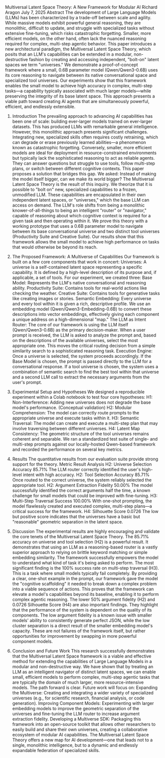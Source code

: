 Multiversal Latent Space Theory: A New Framework for Modular AI
Richard Aragon
July 7, 2025
Abstract
The development of Large Language Models (LLMs) has been characterized by a trade-off between scale and agility. While massive models exhibit powerful general reasoning, they are monolithic, difficult to update, and struggle with specialized tasks without extensive fine-tuning, which risks catastrophic forgetting. Smaller, more efficient models, on the other hand, often lack the nuanced reasoning required for complex, multi-step agentic behavior. This paper introduces a new architectural paradigm, the Multiversal Latent Space Theory, which posits that an LLM's capabilities can be extended in a modular, non-destructive fashion by creating and accessing independent, "bolt-on" latent spaces we term "universes." We demonstrate a proof-of-concept framework where a small, 0.6B parameter model (Qwen/Qwen3-0.6B) uses its core reasoning to navigate between its native conversational space and specialized tool universes. Our experiments show that this framework enables the small model to achieve high accuracy in complex, multi-step tasks—a capability typically associated with much larger models—while preserving the integrity of its base latent space. This approach presents a viable path toward creating AI agents that are simultaneously powerful, efficient, and endlessly extensible.
1. Introduction
The prevailing approach to advancing AI capabilities has been one of scale: building ever-larger models trained on ever-larger datasets. This has produced LLMs with remarkable general intelligence. However, this monolithic approach presents significant challenges. Integrating new, specialized skills often requires costly retraining, which can degrade or erase previously learned abilities—a phenomenon known as catastrophic forgetting.
Conversely, smaller, more efficient models are ideal for deployment in resource-constrained environments but typically lack the sophisticated reasoning to act as reliable agents. They can answer questions but struggle to use tools, follow multi-step plans, or switch between different cognitive contexts.
This paper proposes a solution that bridges this gap. We asked: Instead of making the model itself bigger, can we make its world bigger?
The Multiversal Latent Space Theory is the result of this inquiry. We theorize that it is possible to "bolt on" new, specialized capabilities to a frozen, unmodified LLM. These capabilities are encapsulated in their own independent latent spaces, or "universes," which the base LLM can access on demand. The LLM's role shifts from being a monolithic knower-of-all-things to being an intelligent "router" or "navigator," capable of reasoning about which cognitive context is required for a given task and then operating within it.
We prove this theory with a working prototype that uses a 0.6B parameter model to navigate between its base conversational universe and two distinct tool universes (Productivity Suite and Creative Suite). Our results show that this framework allows the small model to achieve high performance on tasks that would otherwise be beyond its reach.
2. The Proposed Framework: A Multiverse of Capabilities
Our framework is built on a few core components that work in concert:
Universes: A universe is a self-contained latent space representing a specific capability. It is defined by a high-level description of its purpose and, if applicable, a set of tools. For our experiment, we created three:
Base Model: Represents the LLM's native conversational and reasoning ability.
Productivity Suite: Contains tools for real-world actions like checking the weather.
Creative Suite: Contains tools for generative tasks like creating images or stories.
Semantic Embedding: Every universe and every tool within it is given a rich, descriptive profile. We use an embedding model (Qwen/Qwen3-Embedding-0.6B) to convert these descriptions into vector embeddings, effectively giving each component a unique address on a high-dimensional "map."
The LLM as Intent Router: The core of our framework is using the LLM itself (Qwen/Qwen3-0.6B) as the primary decision-maker. When a user prompt is received, the LLM is asked to analyze the prompt and, based on the descriptions of the available universes, select the most appropriate one. This moves the critical routing decision from a simple similarity search to a sophisticated reasoning task.
Execution Engine: Once a universe is selected, the system proceeds accordingly. If the Base Model is chosen, the prompt is passed directly to the LLM for a conversational response. If a tool universe is chosen, the system uses a combination of semantic search to find the best tool within that universe and a second LLM call to extract the necessary arguments from the user's prompt.
3. Experimental Setup and Hypotheses
We designed a reproducible experiment within a Colab notebook to test four core hypotheses:
H1: Non-Interference: Adding new universes does not degrade the base model's performance. (Conceptual validation)
H2: Modular Comprehension: The model can correctly route prompts to the appropriate universe and execute tasks within it.
H3: Semantic Traversal: The model can create and execute a multi-step plan that may involve traversing between different universes.
H4: Latent Map Consistency: The geometric structure of the tool universes remains coherent and separable.
We ran a standardized test suite of single- and multi-step prompts against our locally-hosted Qwen-based framework and recorded the performance on several key metrics.
4. Results
The quantitative results from our evaluation suite provide strong support for the theory.
Metric
Result
Analysis
H2: Universe Selection Accuracy
85.71%
The LLM router correctly identified the user's high-level intent with high accuracy.
H2: Tool Selection Accuracy
85.71%
Once routed to the correct universe, the system reliably selected the appropriate tool.
H2: Argument Extraction Fidelity
50.00%
The model successfully identified the correct arguments half the time, a known challenge for small models that could be improved with fine-tuning.
H3: Multi-Step Traversal Success
100.00%
With one-shot prompting, the model flawlessly created and executed complex, multi-step plans—a critical success for the framework.
H4: Silhouette Score
0.0726
The low but positive score indicates that the universes have a basic but "reasonable" geometric separation in the latent space.

5. Discussion
The experimental results are highly encouraging and validate the core tenets of the Multiversal Latent Space Theory.
The 85.71% accuracy on universe and tool selection (H2) is a powerful result. It demonstrates that using an LLM as a reasoning-based router is a vastly superior approach to relying on brittle keyword matching or simple embedding similarity. The framework successfully empowers the model to understand what kind of task it's being asked to perform.
The most significant finding is the 100% success rate on multi-step traversal (H3). This is a task where small models typically fail completely. By providing a clear, one-shot example in the prompt, our framework gave the model the "cognitive scaffolding" it needed to break down a complex problem into a viable sequence of actions. This proves that the framework can elevate a model's capabilities beyond its baseline, enabling it to perform complex agentic reasoning.
The lower 50% argument fidelity (H2) and 0.0726 Silhouette Score (H4) are also important findings. They highlight that the performance of the system is dependent on the quality of its components. The low argument fidelity is a known issue with smaller models' ability to consistently generate perfect JSON, while the low cluster separation is a direct result of the smaller embedding model's capacity. These are not failures of the framework itself, but rather opportunities for improvement by swapping in more powerful component models.
6. Conclusion and Future Work
This research successfully demonstrates that the Multiversal Latent Space framework is a viable and effective method for extending the capabilities of Large Language Models in a modular and non-destructive way. We have shown that by treating an LLM as an intelligent navigator of distinct latent spaces, we can enable small, efficient models to perform complex, multi-step agentic tasks that are typically the domain of much larger, more resource-intensive models.
The path forward is clear. Future work will focus on:
Expanding the Multiverse: Creating and integrating a wider variety of specialized universes (e.g., for scientific research, financial analysis, or code generation).
Improving Component Models: Experimenting with larger embedding models to improve the geometric separation of the universes and fine-tuning the LLM router to increase argument extraction fidelity.
Developing a Multiverse SDK: Packaging this framework into an open-source toolkit that allows other researchers to easily build and share their own universes, creating a collaborative ecosystem of modular AI capabilities.
The Multiversal Latent Space Theory offers a new map for AI development—one that leads not to a single, monolithic intelligence, but to a dynamic and endlessly expandable federation of specialized skills.
